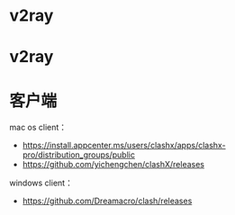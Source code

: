 # v2ray
# v2ray


# 客户端
mac os client：
* https://install.appcenter.ms/users/clashx/apps/clashx-pro/distribution_groups/public
* https://github.com/yichengchen/clashX/releases

windows client：
* https://github.com/Dreamacro/clash/releases

